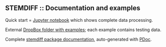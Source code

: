 STEMDIFF :: Documentation and examples
--------------------------------------

Quick start =
[Jupyter notebook](https://www.dropbox.com/scl/fi/moic552kc35dl95wr6qji/01_sdiff_au.nb.html.pdf?rlkey=olaso0gwcousxezhvaaqm6w0q&dl=0)
which shows complete data processing.

External
[DropBox folder with examples](https://www.dropbox.com/scl/fo/ccb6hs28er9dc1xufshh4/h?rlkey=omk5bqoe17jmedhj407ng9xr0&dl=0);
each example contains testing data.

Complete [stemdiff package documentation](./pdoc.html/index.html),
auto-generated with [PDoc](https://pdoc.dev).
